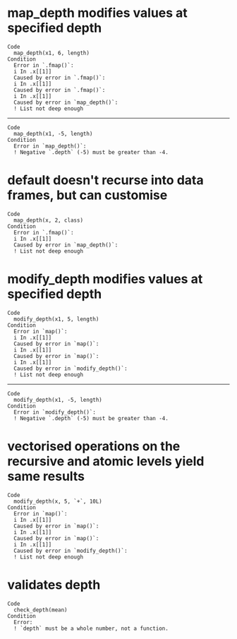 # map_depth modifies values at specified depth

    Code
      map_depth(x1, 6, length)
    Condition
      Error in `.fmap()`:
      i In .x[[1]]
      Caused by error in `.fmap()`:
      i In .x[[1]]
      Caused by error in `.fmap()`:
      i In .x[[1]]
      Caused by error in `map_depth()`:
      ! List not deep enough

---

    Code
      map_depth(x1, -5, length)
    Condition
      Error in `map_depth()`:
      ! Negative `.depth` (-5) must be greater than -4.

# default doesn't recurse into data frames, but can customise

    Code
      map_depth(x, 2, class)
    Condition
      Error in `.fmap()`:
      i In .x[[1]]
      Caused by error in `map_depth()`:
      ! List not deep enough

# modify_depth modifies values at specified depth

    Code
      modify_depth(x1, 5, length)
    Condition
      Error in `map()`:
      i In .x[[1]]
      Caused by error in `map()`:
      i In .x[[1]]
      Caused by error in `map()`:
      i In .x[[1]]
      Caused by error in `modify_depth()`:
      ! List not deep enough

---

    Code
      modify_depth(x1, -5, length)
    Condition
      Error in `modify_depth()`:
      ! Negative `.depth` (-5) must be greater than -4.

# vectorised operations on the recursive and atomic levels yield same results

    Code
      modify_depth(x, 5, `+`, 10L)
    Condition
      Error in `map()`:
      i In .x[[1]]
      Caused by error in `map()`:
      i In .x[[1]]
      Caused by error in `map()`:
      i In .x[[1]]
      Caused by error in `modify_depth()`:
      ! List not deep enough

# validates depth

    Code
      check_depth(mean)
    Condition
      Error:
      ! `depth` must be a whole number, not a function.

